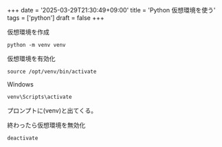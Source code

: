 +++
date = '2025-03-29T21:30:49+09:00'
title = 'Python 仮想環境を使う'
tags = ['python']
draft = false
+++

仮想環境を作成
```
python -m venv venv
```

仮想環境を有効化
```
source /opt/venv/bin/activate
```

Windows
```
venv\Scripts\activate
```

プロンプトに(venv)と出てくる。

終わったら仮想環境を無効化
```
deactivate
```